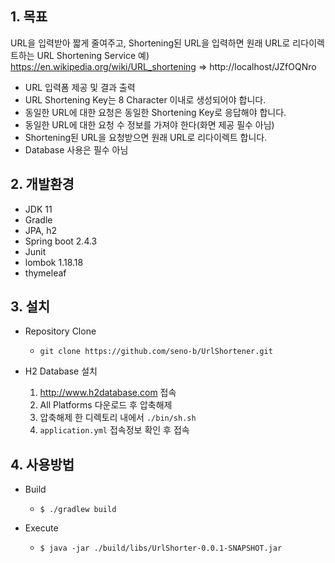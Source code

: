 ## 1. 목표

URL을 입력받아 짧게 줄여주고, Shortening된 URL을 입력하면 원래 URL로 리다이렉트하는 URL Shortening Service
예) https://en.wikipedia.org/wiki/URL_shortening => http://localhost/JZfOQNro

 - URL 입력폼 제공 및 결과 출력
 - URL Shortening Key는 8 Character 이내로 생성되어야 합니다.
 - 동일한 URL에 대한 요청은 동일한 Shortening Key로 응답해야 합니다.
 - 동일한 URL에 대한 요청 수 정보를 가져야 한다(화면 제공 필수 아님)
 - Shortening된 URL을 요청받으면 원래 URL로 리다이렉트 합니다.
 - Database 사용은 필수 아님

 ## 2. 개발환경 

  - JDK 11
  - Gradle
  - JPA, h2
  - Spring boot 2.4.3
  - Junit
  - lombok 1.18.18
  - thymeleaf

 ## 3. 설치 

  - Repository Clone

    - `git clone https://github.com/seno-b/UrlShortener.git`
      
- H2 Database 설치
    1. http://www.h2database.com 접속
  2. All Platforms 다운로드 후 압축해제
  3. 압축해제 한 디렉토리 내에서 `./bin/sh.sh`
  4. `application.yml` 접속정보 확인 후 접속
    

## 4. 사용방법
      
  - Build

    - `$ ./gradlew build`

  - Execute

    - `$ java -jar ./build/libs/UrlShorter-0.0.1-SNAPSHOT.jar`

